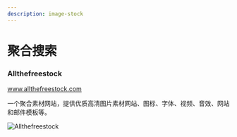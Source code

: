 ```yaml
---
description: image-stock
---
```


# 聚合搜索

### Allthefreestock

www.allthefreestock.com

一个聚合素材网站，提供优质高清图片素材网站、图标、字体、视频、音效、网站和邮件模板等。

![Allthefreestock](https://i.postimg.cc/X7Z3D94Y/Allthefreestock.png)

